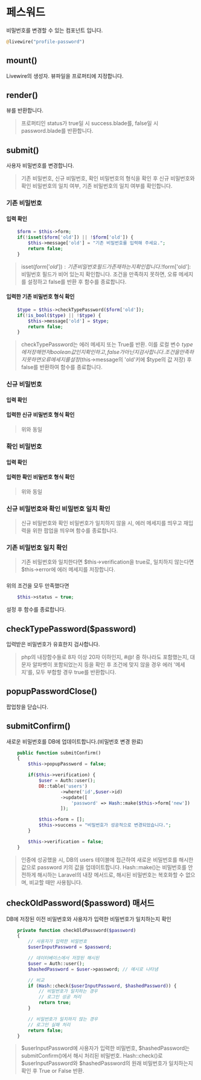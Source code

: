 # 페스워드
비밀번호를 변경할 수 있는 컴포넌트 입니다.
```php
@livewire("profile-password")
```

## mount()
Livewire의 생성자. 뷰파일을 프로퍼티에 지정합니다.

## render()
뷰를 반환합니다.
> 프로퍼티인 status가 true일 시 success.blade를, false일 시 password.blade를 반환합니다.

## submit()
사용자 비밀번호를 변경합니다.
> 기존 비밀번호, 신규 비밀번호, 확인 비밀번호의 형식을 확인 후 신규 비밀번호와 확인 비밀번호의 일치 여부, 기존 비밀번호의 일치 여부를 확인합니다.

### 기존 비밀번호 

#### 입력 확인
```php
    $form = $this->form;
    if(!isset($form['old']) || !$form['old']) {
        $this->message['old'] = "기존 비밀번호를 입력해 주세요.";
        return false;
    }
```
> isset($form['old']): 기존 비밀번호 필드가 존재하는지 확인합니다.
> !$form['old']: 비밀번호 필드가 비어 있는지 확인합니다.
> 조건을 만족하지 못하면, 오류 메세지를 설정하고 false를 반환 후 함수를 종료합니다.

#### 입력한 기존 비밀번호 형식 확인
```php
    $type = $this->checkTypePassword($form['old']);
    if(!is_bool($type) || !$type) {
        $this->message['old'] = $type;
        return false;
    }
```
> checkTypePassword는 에러 메세지 또는 True를 반환.
> 이를 로컬 변수 $type에 저장해 먼저 boolean 값인지 확인하고,
> false가 아닌지 검사합니다.
> 조건을 만족하지 못하면 오류 메세지를 설정($this->message의 'old'키에 $type의 값 저장) 후 false를 반환하여 함수를 종료합니다.

### 신규 비밀번호 
#### 입력 확인
#### 입력한 신규 비밀번호 형식 확인
> 위와 동일

### 확인 비밀번호
#### 입력 확인
#### 입력한 확인 비밀번호 형식 확인
> 위와 동일

### 신규 비밀번호와 확인 비밀번호 일치 확인
> 신규 비밀번호와 확인 비밀번호가 일치하지 않을 시, 에러 메세지를 띄우고 재입력을 위한 팝업을 띄우며 함수를 종료합니다.

### 기존 비밀번호 일치 확인
> 기존 비밀번호와 일치한다면 $this->verification을 true로,
> 일치하지 않는다면 $this->error에 에러 메세지를 저장합니다.

###
위의 조건을 모두 만족했다면 
```php
    $this->status = true;
```
설정 후 함수를 종료합니다.

## checkTypePassword($password)
입력받은 비밀번호가 유효한지 검사합니다.
> php의 내장함수들로 8자 이상 20자 이하인지, #@! 중 하나라도 포함했는지, 대문자 알파벳이 포함되었는지 등을 확인 후
> 조건에 맞지 않을 경우 에러 '메세지'를, 모두 부합할 경우 true를 반환합니다.

## popupPasswordClose()
팝업창을 닫습니다.

## submitConfirm()
새로운 비밀번호를 DB에 업데이트합니다.(비밀번호 변경 완료)
```php
    public function submitConfirm()
    {
        $this->popupPassword = false;

        if($this->verification) {
            $user = Auth::user();
            DB::table('users')
                    ->where('id',$user->id)
                    ->update([
                        'password' => Hash::make($this->form['new'])
                    ]);

            $this->form = [];
            $this->success = "비밀번호가 성공적으로 변경되었습니다.";
        }

        $this->verification = false;
    }
```
> 인증에 성공했을 시, DB의 users 테이블에 접근하여 새로운 비밀번호를 해시한 값으로 password 키의 값을 업데이트합니다.
> Hash::make()는 비밀번호를 안전하게 해시하는 Laravel의 내장 메서드로, 해시된 비밀번호는 복호화할 수 없으며, 비교할 때만 사용됩니다.

## checkOldPassword($password) 매서드
DB에 저장된 이전 비밀번호와 사용자가 입력한 비밀번호가 일치하는지 확인
```php
    private function checkOldPassword($password)
    {
        // 사용자가 입력한 비밀번호
        $userInputPassword = $password;

        // 데이터베이스에서 저장된 해시된
        $user = Auth::user();
        $hashedPassword = $user->password; // 예시로 나타냄

        // 비교
        if (Hash::check($userInputPassword, $hashedPassword)) {
            // 비밀번호가 일치하는 경우
            // 로그인 성공 처리
            return true;
        }

        // 비밀번호가 일치하지 않는 경우
        // 로그인 실패 처리
        return false;
    }
```
> $userInputPassword에 사용자가 입력한 비밀번호,
> $hashedPassword는 submitConfirm()에서 해시 처리된 비밀번호.
> Hash::check()로 $userInputPassword와 $hashedPassword의 원래 비밀번호가 일치하는지 확인 후 True or False 반환.
